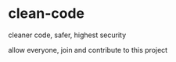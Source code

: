 # clean-code

cleaner code, safer, highest security

allow everyone, join and contribute to this project
